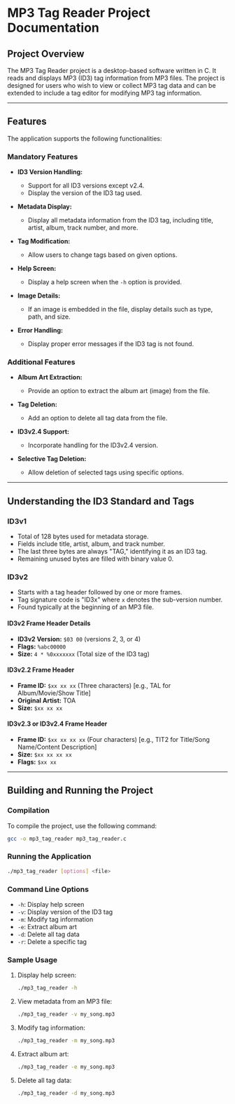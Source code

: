 # MP3 Tag Reader Project Documentation

## Project Overview
The MP3 Tag Reader project is a desktop-based software written in C. It reads and displays MP3 (ID3) tag information from MP3 files. The project is designed for users who wish to view or collect MP3 tag data and can be extended to include a tag editor for modifying MP3 tag information.

---

## Features
The application supports the following functionalities:

### Mandatory Features
- **ID3 Version Handling:**
  - Support for all ID3 versions except v2.4.
  - Display the version of the ID3 tag used.

- **Metadata Display:**
  - Display all metadata information from the ID3 tag, including title, artist, album, track number, and more.

- **Tag Modification:**
  - Allow users to change tags based on given options.

- **Help Screen:**
  - Display a help screen when the `-h` option is provided.

- **Image Details:**
  - If an image is embedded in the file, display details such as type, path, and size.

- **Error Handling:**
  - Display proper error messages if the ID3 tag is not found.

### Additional Features
- **Album Art Extraction:**
  - Provide an option to extract the album art (image) from the file.

- **Tag Deletion:**
  - Add an option to delete all tag data from the file.

- **ID3v2.4 Support:**
  - Incorporate handling for the ID3v2.4 version.

- **Selective Tag Deletion:**
  - Allow deletion of selected tags using specific options.

---

## Understanding the ID3 Standard and Tags
### ID3v1
- Total of 128 bytes used for metadata storage.
- Fields include title, artist, album, and track number.
- The last three bytes are always "TAG," identifying it as an ID3 tag.
- Remaining unused bytes are filled with binary value 0.

### ID3v2
- Starts with a tag header followed by one or more frames.
- Tag signature code is "ID3x" where `x` denotes the sub-version number.
- Found typically at the beginning of an MP3 file.

#### ID3v2 Frame Header Details
- **ID3v2 Version:** `$03 00` (versions 2, 3, or 4)
- **Flags:** `%abc00000`
- **Size:** `4 * %0xxxxxxx` (Total size of the ID3 tag)

#### ID3v2.2 Frame Header
- **Frame ID:** `$xx xx xx` (Three characters) [e.g., TAL for Album/Movie/Show Title]
- **Original Artist:** TOA
- **Size:** `$xx xx xx`

#### ID3v2.3 or ID3v2.4 Frame Header
- **Frame ID:** `$xx xx xx xx` (Four characters) [e.g., TIT2 for Title/Song Name/Content Description]
- **Size:** `$xx xx xx xx`
- **Flags:** `$xx xx`

---

## Building and Running the Project

### Compilation
To compile the project, use the following command:
```bash
gcc -o mp3_tag_reader mp3_tag_reader.c
```

### Running the Application
```bash
./mp3_tag_reader [options] <file>
```

### Command Line Options
- `-h`: Display help screen
- `-v`: Display version of the ID3 tag
- `-m`: Modify tag information
- `-e`: Extract album art
- `-d`: Delete all tag data
- `-r`: Delete a specific tag

### Sample Usage
1. Display help screen:
   ```bash
   ./mp3_tag_reader -h
   ```

2. View metadata from an MP3 file:
   ```bash
   ./mp3_tag_reader -v my_song.mp3
   ```

3. Modify tag information:
   ```bash
   ./mp3_tag_reader -m my_song.mp3
   ```

4. Extract album art:
   ```bash
   ./mp3_tag_reader -e my_song.mp3
   ```

5. Delete all tag data:
   ```bash
   ./mp3_tag_reader -d my_song.mp3
   ```
